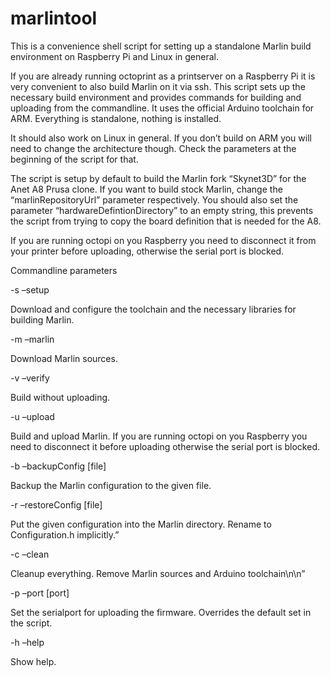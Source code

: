 # marlintool
This is a convenience shell script for setting up a standalone Marlin build environment on Raspberry Pi and Linux in general.

If you are already running octoprint as a printserver on a Raspberry Pi it is very convenient to also build Marlin on it via ssh. This script sets up the necessary build environment and provides commands for building and uploading from the commandline. It uses the official Arduino toolchain for ARM. Everything is standalone, nothing is installed.

It should also work on Linux in general. If you don’t build on ARM you will need to change the architecture though. Check the parameters at the beginning of the script for that.

The script is setup by default to build the Marlin fork “Skynet3D” for the Anet A8 Prusa clone. If you want to build stock Marlin, change the “marlinRepositoryUrl” parameter respectively. You should also set the parameter “hardwareDefintionDirectory” to an empty string, this prevents the script from trying to copy the board definition that is needed for the A8.

If you are running octopi on you Raspberry you need to disconnect it from your printer before uploading, otherwise the serial port is blocked.


Commandline parameters

-s –setup

Download and configure the toolchain and the necessary libraries for building Marlin.

-m –marlin

Download Marlin sources.

-v –verify

Build without uploading.

-u –upload

Build and upload Marlin. If you are running octopi on you Raspberry you need to disconnect it before uploading otherwise the serial port is blocked.

-b –backupConfig [file]

Backup the Marlin configuration to the given file.

-r –restoreConfig [file]

Put the given configuration into the Marlin directory. Rename to Configuration.h implicitly.”

-c  –clean

Cleanup everything. Remove Marlin sources and Arduino toolchain\n\n”

-p –port [port]

Set the serialport for uploading the firmware. Overrides the default set in the script.

-h –help

Show help.
